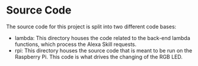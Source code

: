 # Source Code

The source code for this project is split into two different code bases:

- lambda: This directory houses the code related to the back-end lambda functions, which process the Alexa Skill requests.
- rpi: This directory houses the source code that is meant to be run on the Raspberry Pi. This code is what drives the changing of the RGB LED.
